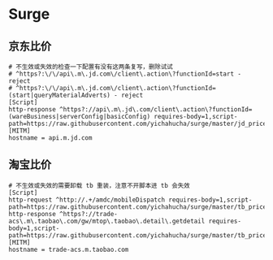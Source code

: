 # Surge

## 京东比价

	# 不生效或失效的检查一下配置有没有这两条复写，删除试试
	# ^https?:\/\/api\.m\.jd.com\/client\.action\?functionId=start - reject
	# ^https?:\/\/api\.m\.jd.com\/client\.action\?functionId=(start|queryMaterialAdverts) - reject
	[Script]
	http-response ^https?://api\.m\.jd\.com/client\.action\?functionId=(wareBusiness|serverConfig|basicConfig) requires-body=1,script-path=https://raw.githubusercontent.com/yichahucha/surge/master/jd_price.js
	[MITM]
	hostname = api.m.jd.com

## 淘宝比价

	# 不生效或失效的需要卸载 tb 重装，注意不开脚本进 tb 会失效
	[Script]
	http-request ^http://.+/amdc/mobileDispatch requires-body=1,script-path=https://raw.githubusercontent.com/yichahucha/surge/master/tb_price.js
	http-response ^https?://trade-acs\.m\.taobao\.com/gw/mtop\.taobao\.detail\.getdetail requires-body=1,script-path=https://raw.githubusercontent.com/yichahucha/surge/master/tb_price.js
	[MITM]
	hostname = trade-acs.m.taobao.com
